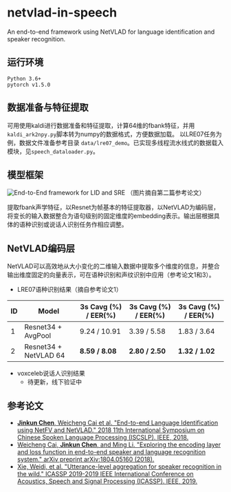 # netvlad-in-speech
An end-to-end framework using NetVLAD for language identification and speaker recognition. 

## 运行环境
  ```
  Python 3.6+
  pytorch v1.5.0
  ```
  
## 数据准备与特征提取
可用使用kaldi进行数据准备和特征提取，计算64维的fbank特征，并用```kaldi_ark2npy.py```脚本转为numpy的数据格式，方便数据加载。
以LRE07任务为例，数据文件准备参考目录 ```data/lre07_demo```。已实现多线程流水线式的数据载入模块，见``speech_dataloader.py``。

## 模型框架

![End-to-End framework for LID and SRE](https://github.com/jkchen79/netvlad-in-speech/blob/master/images/end-to-end_framework_for_LID_SRE.png)
（图片摘自第二篇参考论文）

提取fbank声学特征，以Resnet为帧基本的特征提取器，以NetVLAD为编码层，将变长的输入数据整合为语句级别的固定维度的embedding表示。输出层根据具体的语种识别或说话人识别任务作相应调整。

## NetVLAD编码层
NetVLAD可以高效地从大小变化的二维输入数据中提取多个维度的信息，并整合输出维度固定的向量表示，可在语种识别和声纹识别中应用（参考论文1和3）。
  - LRE07语种识别结果（摘自参考论文1）
  
|ID| Model | 3s Cavg (%) / EER(%) | 3s Cavg (%) / EER(%) |3s Cavg (%) / EER(%)   
|---|--------- | --- | --- | ------    
|1| Resnet34 + AvgPool | 9.24 / 10.91 | 3.39 / 5.58 | 1.83 / 3.64 
|2| Resnet34 + NetVLAD 64 |**8.59 / 8.08** | **2.80 / 2.50** | **1.32 / 1.02** 

  - voxceleb说话人识别结果
    - 待更新，线下验证中


## 参考论文
  - [**Jinkun Chen**, Weicheng Cai et al. "End-to-end Language Identification using NetFV and NetVLAD." 2018 11th International Symposium on Chinese Spoken Language Processing (ISCSLP). IEEE, 2018.](https://arxiv.org/abs/1809.02906)
  - [Weicheng Cai, **Jinkun Chen**, and Ming Li. "Exploring the encoding layer and loss function in end-to-end speaker and language recognition system." arXiv preprint arXiv:1804.05160 (2018).](https://arxiv.org/abs/1804.05160)
  - [Xie, Weidi, et al. "Utterance-level aggregation for speaker recognition in the wild." ICASSP 2019-2019 IEEE International Conference on Acoustics, Speech and Signal Processing (ICASSP). IEEE, 2019.](https://arxiv.org/abs/1902.10107)
